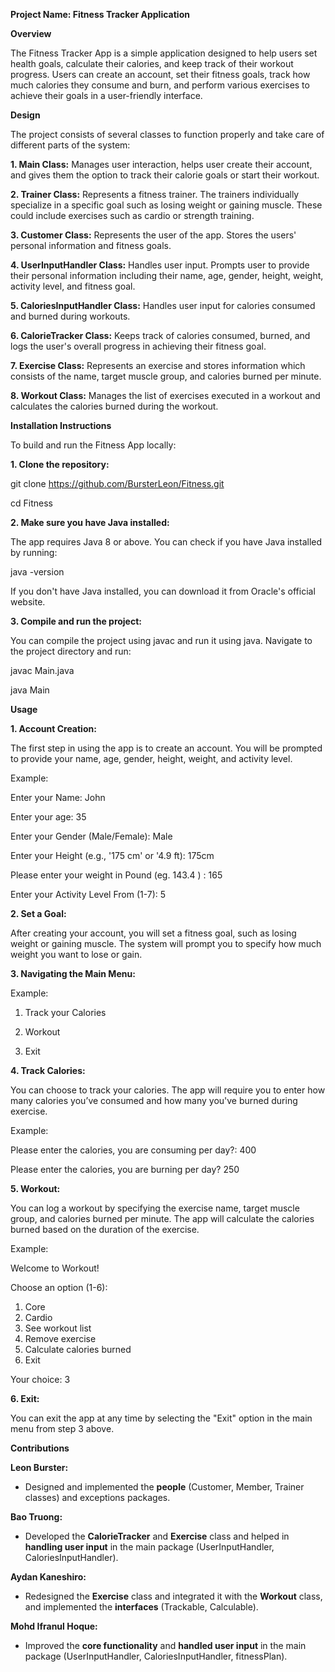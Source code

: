 **Project Name: Fitness Tracker Application**

**Overview**

The Fitness Tracker App is a simple application designed to help users set health goals, calculate their calories, and keep track of their workout progress. Users can create an account, set their fitness goals,
 track how much calories they consume and burn, and perform various exercises to achieve their goals in a user-friendly interface.

**Design**

The project consists of several classes to function properly and take care of different parts of the system:

**1. Main Class:** Manages user interaction, helps user create their account, and gives them the option to track their calorie goals or start their workout.

**2. Trainer Class:** Represents a fitness trainer.  The trainers individually specialize in a specific goal such as losing weight or gaining muscle.  These could include exercises
such as cardio or strength training.

**3. Customer Class:** Represents the user of the app.  Stores the users' personal information and fitness goals.

**4. UserInputHandler Class:** Handles user input.  Prompts user to provide their personal information including their name, age, gender, height, weight, activity level, and fitness goal.

**5. CaloriesInputHandler Class:** Handles user input for calories consumed and burned during workouts.

**6. CalorieTracker Class:** Keeps track of calories consumed, burned, and logs the user's overall progress in achieving their fitness goal.

**7. Exercise Class:** Represents an exercise and stores information which consists of the name, target muscle group, and calories burned per minute.

**8. Workout Class:** Manages the list of exercises executed in a workout and calculates the calories burned during the workout.

**Installation Instructions**

To build and run the Fitness App locally:

**1. Clone the repository:**

git clone https://github.com/BursterLeon/Fitness.git

cd Fitness

**2. Make sure you have Java installed:**

The app requires Java 8 or above. You can check if you have Java installed by running:

java -version

If you don't have Java installed, you can download it from Oracle's official website.

**3. Compile and run the project:**

You can compile the project using javac and run it using java. Navigate to the project directory and run:

javac Main.java

java Main

**Usage**

**1. Account Creation:** 

The first step in using the app is to create an account. You will be prompted to provide your name, age, gender, height, weight, and activity level.

Example:

Enter your Name: John

Enter your age: 35

Enter your Gender (Male/Female): Male

Enter your Height (e.g., '175 cm' or '4.9 ft): 175cm

Please enter your weight in Pound (eg. 143.4 ) : 165

Enter your Activity Level From (1-7): 5

**2. Set a Goal:** 

After creating your account, you will set a fitness goal, such as losing weight or gaining muscle. The system will prompt you to specify how much weight you want to lose or gain.

**3. Navigating the Main Menu:**

Example:

1. Track your Calories

2. Workout

3. Exit

**4. Track Calories:** 

You can choose to track your calories. The app will require you to enter how many calories you’ve consumed and how many you've burned during exercise.

Example:

Please enter the calories, you are consuming per day?: 400

Please enter the calories, you are burning per day? 250

**5. Workout:** 

You can log a workout by specifying the exercise name, target muscle group, and calories burned per minute. The app will calculate the calories burned based on the duration of the exercise.

Example: 

Welcome to Workout!

Choose an option (1-6):
1. Core
2. Cardio
3. See workout list
4. Remove exercise
5. Calculate calories burned
6. Exit

Your choice: 3

**6. Exit:** 

You can exit the app at any time by selecting the "Exit" option in the main menu from step 3 above. 

**Contributions**

**Leon Burster:**
- Designed and implemented the **people** (Customer, Member, Trainer classes) and exceptions packages.

**Bao Truong:**
- Developed the **CalorieTracker** and **Exercise** class and helped in **handling user input** in the main package (UserInputHandler, CaloriesInputHandler).

**Aydan Kaneshiro:**
- Redesigned the **Exercise** class and integrated it with the **Workout** class, and implemented the **interfaces** (Trackable, Calculable).

**Mohd Ifranul Hoque:**
- Improved the **core functionality** and **handled user input** in the main package (UserInputHandler, CaloriesInputHandler, fitnessPlan). 

